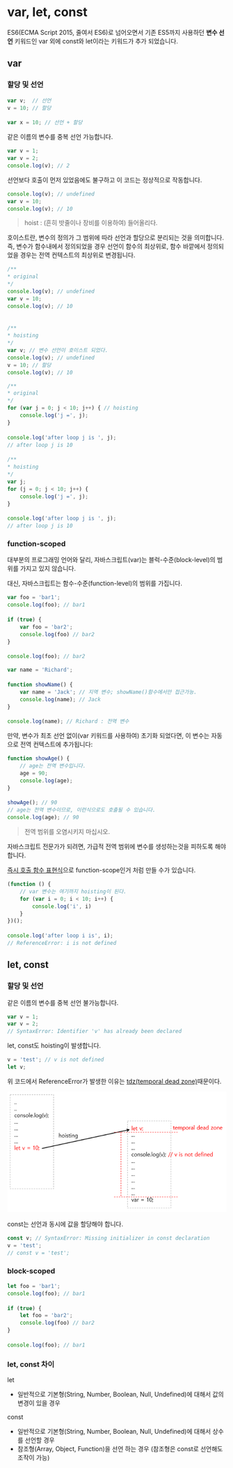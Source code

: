 # var, let, const

ES6(ECMA Script 2015, 줄여서 ES6)로 넘어오면서 기존 ES5까지 사용하던 **변수 선언** 키워드인 var 외에 const와 let이라는 키워드가 추가 되었습니다.

## var

### 할당 및 선언

```javascript
var v;  // 선언
v = 10; // 할당

var x = 10; // 선언 + 할당
```

같은 이름의 변수를 중복 선언 가능합니다.

```javascript
var v = 1;
var v = 2;
console.log(v); // 2
```

선언보다 호출이 먼저 있었음에도 불구하고 이 코드는 정상적으로 작동합니다. 

```javascript
console.log(v); // undefined
var v = 10;
console.log(v); // 10
```

> hoist : (흔히 밧줄이나 장비를 이용하여) 들어올리다.

호이스트란, 변수의 정의가 그 범위에 따라 선언과 할당으로 분리되는 것을 의미합니다. 즉, 변수가 함수내에서 정의되었을 경우 선언이 함수의 최상위로, 함수 바깥에서 정의되었을 경우는 전역 컨텍스트의 최상위로 변경됩니다.

```javascript
/**
* original
*/
console.log(v); // undefined
var v = 10;
console.log(v); // 10


/**
* hoisting
*/
var v; // 변수 선언이 호이스트 되었다.
console.log(v); // undefined
v = 10; // 할당
console.log(v); // 10
```

```javascript
/**
* original
*/
for (var j = 0; j < 10; j++) { // hoisting
    console.log('j =', j);
}

console.log('after loop j is ', j);
// after loop j is 10

/**
* hoisting
*/
var j;
for (j = 0; j < 10; j++) {
    console.log('j =', j);
}

console.log('after loop j is ', j);
// after loop j is 10
```

### function-scoped

대부분의 프로그래밍 언어와 달리, 자바스크립트(var)는 블럭-수준(block-level)의 범위를 가지고 있지 않습니다.

대신, 자바스크립트는 함수-수준(function-level)의 범위를 가집니다.

```javascript
var foo = 'bar1';
console.log(foo); // bar1

if (true) {
    var foo = 'bar2';
    console.log(foo) // bar2
}

console.log(foo); // bar2
```

```javascript
var name = 'Richard';

function showName() {
    var name = 'Jack'; // 지역 변수; showName()함수에서만 접근가능.
    console.log(name); // Jack
}

console.log(name); // Richard : 전역 변수
```

만약, 변수가 최초 선언 없이(var 키워드를 사용하여) 초기화 되었다면, 이 변수는 자동으로 전역 컨텍스트에 추가됩니다:

```javascript
function showAge() {
    // age는 전역 변수입니다.
    age = 90;
    console.log(age);
}

showAge(); // 90
// age는 전역 변수이므로, 이런식으로도 호출될 수 있습니다.
console.log(age); // 90
```

> 전역 범위를 오염시키지 마십시오.

자바스크립트 전문가가 되려면, 가급적 전역 범위에 변수를 생성하는것을 피하도록 해야 합니다.

[즉시 호출 함수 표현식](http://chanlee.github.io/2014/01/11/understand-javascript-iife/)으로 function-scope인거 처럼 만들 수가 있습니다.

```javascript
(function () {
    // var 변수는 여기까지 hoisting이 된다.
    for (var i = 0; i < 10; i++) {
        console.log('i', i)
    }
})();

console.log('after loop i is', i);
// ReferenceError: i is not defined
```

## let, const

### 할당 및 선언

같은 이름의 변수를 중복 선언 불가능합니다.

```javascript
var v = 1;
var v = 2;
// SyntaxError: Identifier 'v' has already been declared
```

let, const도 hoisting이 발생합니다. 

```javascript
v = 'test'; // v is not defined
let v;
```

위 코드에서 ReferenceError가 발생한 이유는 [tdz(temporal dead zone)](https://stackoverflow.com/questions/33198849/what-is-the-temporal-dead-zone)때문이다.

![temporal dead zone](var-let-const-es6-tdz.png)

const는 선언과 동시에 값을 할당해야 합니다.

```javascript
const v; // SyntaxError: Missing initializer in const declaration
v = 'test';
// const v = 'test';
```

### block-scoped

```javascript
let foo = 'bar1';
console.log(foo); // bar1

if (true) {
    let foo = 'bar2';
    console.log(foo) // bar2
}

console.log(foo); // bar1
```

### let, const 차이

let

* 일반적으로 기본형(String, Number, Boolean, Null, Undefined)에 대해서 값의 변경이 있을 경우

const

* 일반적으로 기본형(String, Number, Boolean, Null, Undefined)에 대해서 상수를 선언할 경우
* 참조형(Array, Object, Function)을 선언 하는 경우 (참조형은 const로 선언해도 조작이 가능)